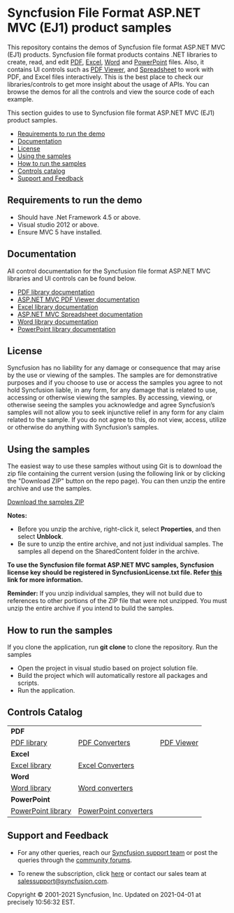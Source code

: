 # Syncfusion File Format ASP.NET MVC (EJ1) product samples 

This repository contains the demos of Syncfusion file format ASP.NET MVC (EJ1) products. Syncfusion file format products contains .NET libraries to create, read, and edit [PDF](https://www.syncfusion.com/pdf-framework/net?utm_source=github&utm_medium=listing), [Excel](https://www.syncfusion.com/excel-framework/net?utm_source=github&utm_medium=listing), [Word](https://www.syncfusion.com/word-framework/net?utm_source=github&utm_medium=listing) and [PowerPoint](https://www.syncfusion.com/powerpoint-framework/net?utm_source=github&utm_medium=listing) files. Also, it contains UI controls such as [PDF Viewer](https://www.syncfusion.com/jquery/aspnet-mvc-ui-controls/pdf-viewer?utm_source=github&utm_medium=listing), and [Spreadsheet](https://www.syncfusion.com/jquery/aspnet-mvc-ui-controls/spreadsheet?utm_source=github&utm_medium=listing) to work with PDF, and Excel files interactively. This is the best place to check our libraries/controls to get more insight about the usage of APIs. You can browse the demos for all the controls and view the source code of each example.

This section guides to use to Syncfusion file format ASP.NET MVC (EJ1) product samples.

* [Requirements to run the demo](#requirements-to-run-the-demo)
* [Documentation](#documentation)
* [License](#license)
* [Using the samples](#using-the-samples)
* [How to run the samples](#how-to-run-the-samples) 
* [Controls catalog](#controls-catalog)
* [Support and Feedback](#support-and-feedback)

## <a name="requirements-to-run-the-demo"></a>Requirements to run the demo ##

* Should have .Net Framework 4.5 or above.
* Visual studio 2012 or above.
* Ensure MVC 5 have installed.

## <a name="documentation"></a>Documentation ##

All control documentation for the Syncfusion file format ASP.NET MVC libraries and UI controls can be found below. 

* [PDF library documentation](https://help.syncfusion.com/file-formats/pdf/overview?utm_source=github&utm_medium=listing)
* [ASP.NET MVC PDF Viewer documentation](https://help.syncfusion.com/aspnetmvc/pdfviewer/overview?utm_source=github&utm_medium=listing)
* [Excel library documentation](https://help.syncfusion.com/file-formats/xlsio/overview?utm_source=github&utm_medium=listing)
* [ASP.NET MVC Spreadsheet documentation](https://help.syncfusion.com/aspnetmvc/spreadsheet/overview?utm_source=github&utm_medium=listing)
* [Word library documentation](https://help.syncfusion.com/file-formats/docio/overview?utm_source=github&utm_medium=listing)
* [PowerPoint library documentation](https://help.syncfusion.com/file-formats/presentation/overview?utm_source=github&utm_medium=listing)

## <a name="license"></a>License ##

Syncfusion has no liability for any damage or consequence that may arise by the use or viewing of the samples. The samples are for demonstrative purposes and if you choose to use or access the samples you agree to not hold Syncfusion liable, in any form, for any damage that is related to use, accessing or otherwise viewing the samples. By accessing, viewing, or otherwise seeing the samples you acknowledge and agree Syncfusion’s samples will not allow you to seek injunctive relief in any form for any claim related to the sample. If you do not agree to this, do not view, access, utilize or otherwise do anything with Syncfusion’s samples.

## <a name="using-the-samples"></a>Using the samples ##

The easiest way to use these samples without using Git is to download the zip file containing the current version (using the following link or by clicking the "Download ZIP" button on the repo page). You can then unzip the entire archive and use the samples.

[Download the samples ZIP](../../archive/master.zip)

**Notes:** 
   * Before you unzip the archive, right-click it, select **Properties**, and then select **Unblock**.
   * Be sure to unzip the entire archive, and not just individual samples. The samples all depend on the SharedContent folder in the archive.
   
**To use the Syncfusion file format ASP.NET MVC samples, Syncfusion license key should be registered in SyncfusionLicense.txt file. Refer  [this](https://www.syncfusion.com/kb/9002?utm_source=github&utm_medium=listing) link for more information.**

**Reminder:** If you unzip individual samples, they will not build due to references to other portions of the ZIP file that were not unzipped. You must unzip the entire archive if you intend to build the samples.

## <a name="how-to-run-the-samples"></a>How to run the samples

If you clone the application, run **git clone** to clone the repository. Run the samples

* Open the project in visual studio based on project solution file.
* Build the project which will automatically restore all packages and scripts.
* Run the application.

## <a name="controls-catalog"></a>Controls Catalog

<table>
  <tr>
    <td colspan="3" rowspan="1">
    <b>PDF<b>
    </td>
  </tr>
  <tr>
  <td>
    <a href="">PDF library</a>
  </td>
  <td>
    <a href="">PDF Converters</a>
  </td>
  <td>
    <a href="">PDF Viewer</a>
  </td>
  </tr>
  <tr>
    <td colspan="3" rowspan="1">
    <b>Excel<b>
    </td>
  </tr>
  <tr>
  <td>
    <a href="">Excel library</a>
  </td>
  <td>
    <a href="">Excel Converters</a>
  </td>
  <td/>
  </tr>
  <tr>
    <td colspan="3" rowspan="1">
    <b>Word<b>
    </td>
  </tr>
  <tr>
  <td>
    <a href="">Word library</a> 
  </td>
  <td>
    <a href="">Word converters</a>
  </td>
  <td/>
  </tr>
  <tr>
    <td colspan="3" rowspan="1">
    <b>PowerPoint<b>
    </td>
  </tr>
  <tr>
  <td>
    <a href="">PowerPoint library</a>
  </td>
  <td>
    <a href="">PowerPoint converters</a>
  </td>
  <td/>
  </tr>
</table>

## <a name="support-and-feedback"></a>Support and Feedback ##

* For any other queries, reach our [Syncfusion support team](https://www.syncfusion.com/support/directtrac/incidents/newincident?utm_source=github&utm_medium=listing) or post the queries through the [community forums](https://www.syncfusion.com/forums?utm_source=github&utm_medium=listing).

* To renew the subscription, click [here](https://www.syncfusion.com/sales/products?utm_source=github&utm_medium=listing) or contact our sales team at <salessupport@syncfusion.com>.

<p>Copyright © 2001-2021 Syncfusion, Inc. Updated on 2021-04-01 at precisely 10:56:32 EST.</p>
